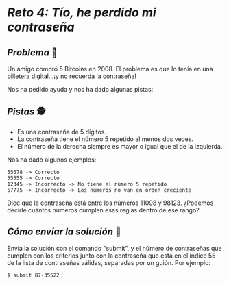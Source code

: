 # ***Reto 4:*** _Tío, he perdido mi contraseña_

## ***Problema*** 🧠

Un amigo compró 5 Bitcoins en 2008. El problema es que lo tenía en una billetera digital...¡y no recuerda la contraseña!

Nos ha pedido ayuda y nos ha dado algunas pistas:

## ***Pistas*** 🕵️

- Es una contraseña de 5 dígitos.
- La contraseña tiene el número 5 repetido al menos dos veces.
- El número de la derecha siempre es mayor o igual que el de la izquierda.

Nos ha dado algunos ejemplos:

```properties
55678 -> Correcto
55555 -> Correcto
12345 -> Incorrecto -> No tiene el número 5 repetido
57775 -> Incorrecto -> Los números no van en orden creciente
```

Dice que la contraseña está entre los números 11098 y 98123. ¿Podemos decirle cuántos números cumplen esas reglas dentro de ese rango?

## ***Cómo enviar la solución*** 🥇

Envía la solución con el comando "submit", y el número de contraseñas que cumplen con los criterios junto con la contraseña que está en el índice 55 de la lista de contraseñas válidas, separadas por un guión. Por ejemplo:

```properties
$ submit 87-35522
```